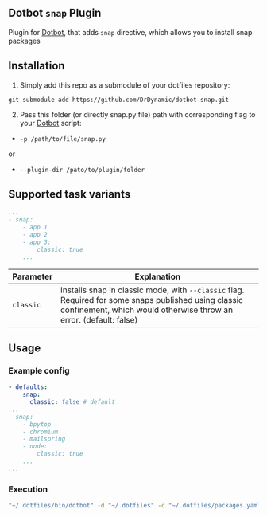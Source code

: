 [dotbot_repo]: https://github.com/anishathalye/dotbot

## Dotbot ```snap``` Plugin

Plugin for [Dotbot][dotbot_repo], that adds ```snap``` directive, which allows you to install snap packages 

## Installation

1. Simply add this repo as a submodule of your dotfiles repository:
```
git submodule add https://github.com/DrDynamic/dotbot-snap.git
```

2. Pass this folder (or directly snap.py file) path with corresponding flag to your [Dotbot][dotbot_repo] script:
  - ```-p /path/to/file/snap.py```

  or

 - ```--plugin-dir /pato/to/plugin/folder```

## Supported task variants
```yaml
...
- snap: 
    - app 1
    - app 2
    - app 3:
        classic: true
    ...
```

| Parameter | Explanation |
| --- | --- |
| `classic` | Installs snap in classic mode, with `--classic` flag. Required for some snaps published using classic confinement, which would otherwise throw an error. (default: false) |

## Usage

### Example config
```yaml
- defaults:
    snap:
      classic: false # default
...
- snap:
    - bpytop
    - chromium
    - mailspring
    - node:
        classic: true
    ...
...
```

### Execution
```bash
"~/.dotfiles/bin/dotbot" -d "~/.dotfiles" -c "~/.dotfiles/packages.yaml" -p "~/.dotfiles/plugins/dotbot-snap/snap.py"
```
